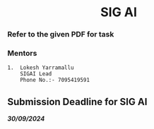 <p align="center">
<!-- 
<a href="https://aseam.acm.org/">
    <img src="" alt="Logo" width=30%>
  </a>
-->
  <h1 align="center">SIG AI</h1>
</p>

### Refer to the given PDF for task

### Mentors

    1.  Lokesh Yarramallu
        SIGAI Lead
        Phone No.:- 7095419591

## Submission Deadline for SIG AI

**_30/09/2024_**
